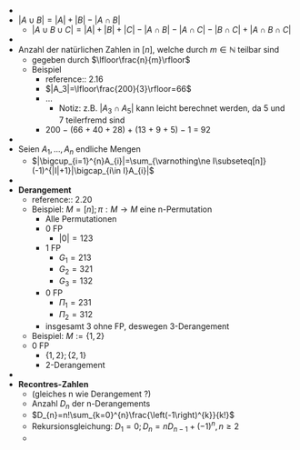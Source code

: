 -
- $|A\cup B|=|A|+|B|-|A\cap B|$
	- $|A\cup B\cup C|=|A|+|B|+|C|-|A\cap B|-|A\cap C|-|B\cap C|+|A\cap B\cap C|$
-
- Anzahl der natürlichen Zahlen in $[n]$, welche durch $m\in\mathbb{N}$ teilbar sind
	- gegeben durch $\lfloor\frac{n}{m}\rfloor$
	- Beispiel
		- reference:: 2.16
		- $|A_3|=\lfloor\frac{200}{3}\rfloor=66$
		- ...
			- Notiz: z.B. $|A_3\cap A_5|$ kann leicht berechnet werden, da 5 und 7 teilerfremd sind
		- 200 − (66 + 40 + 28) + (13 + 9 + 5) − 1 = 92
-
- Seien $A_1,...,A_{n}$ endliche Mengen
	- $|\bigcup_{i=1}^{n}A_{i}|=\sum_{\varnothing\ne I\subseteq[n]}(-1)^{|I|+1}|\bigcap_{i\in I}A_{i}|$
-
- **Derangement**
	- reference:: 2.20
	- Beispiel: $M=\left\lbrack n\right\rbrack;\pi:M\rightarrow M$ eine n-Permutation
		- Alle Permutationen
		- 0 FP
			- $\left|0\right|=123$
		- 1 FP
			- $G_1=213$
			- $G_2=321$
			- $G_3=132$
		- 0 FP
			- $\Pi_1=231$
			- $\Pi_2=312$
		- insgesamt 3 ohne FP, deswegen 3-Derangement
	- Beispiel: $M:=\left\lbrace1,2\right\rbrace$
	- 0 FP
		- $\left\lbrace1,2\right\rbrace;\left\lbrace2,1\right\rbrace$
		- 2-Derangement
-
- **Recontres-Zahlen**
	- (gleiches n wie Derangement ?)
	- Anzahl $D_{n}$ der n-Derangements
	- $D_{n}=n!\sum_{k=0}^{n}\frac{\left(-1\right)^{k}}{k!}$
	- Rekursionsgleichung: $D_1=0;D_{n}=nD_{n-1}+\left(-1\right)^{n},n\geq2$
	-